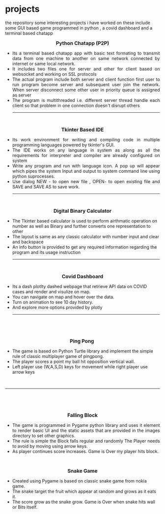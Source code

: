 # projects
the repository some interesting projects i have worked on these include some GUI based game programmed in python , a covid dashboard and a terminal based chatapp
<p style="text-align:center"><span style="font-size:16px"><strong>Python Chatapp (P2P)</strong></span></p>

<ul>
	<li style="text-align: justify;">Its a terminal based chatapp app with basic text formating to transmit data from one machine to another on same network connected by internet or same local network.</li>
	<li style="text-align: justify;">It includes two files one for server and other for client based on websocket and working on SSL protocols</li>
	<li style="text-align: justify;">The actual program include both server and client function first user to run program become server and subsequent user join the network. When server disconnect some other user in priority queue is assigned as server</li>
	<li style="text-align: justify;">The program is multithreaded i.e. different server thread handle each client so that problem in one connection doesn&#39;t disrupt others
	<hr />
	<p>&nbsp;</p>
	</li>
</ul>

<p style="text-align:center"><span style="font-size:16px"><strong>Tkinter Based IDE</strong></span></p>

<ul>
	<li style="text-align: justify;">Its work environment for writing and compiling code in multiple programming languages powered by tkinter&#39;s GUI.&nbsp;</li>
	<li style="text-align: justify;">The IDE works on any language in system as along as all the requirements for interpreter and compiler are already configured on system</li>
	<li style="text-align: justify;">Write any program and run with language icon. A pop up will appear which pipes the system Input and output to system command line using python suprocesses.</li>
	<li style="text-align: justify;">Use dialog NEW - to open new file , OPEN- to open existing file and SAVE and SAVE AS to save work.
	<hr />
	<p style="text-align:center">&nbsp;</p>
	</li>
</ul>

<p style="text-align:center"><span style="font-size:16px"><strong>Digital Binary Calculator</strong></span></p>

<ul>
	<li>The Tkinter based calculator is used to perform airthmatic operation on number as well as Binary and further converts one representation to other&nbsp;</li>
	<li>The layout is same as any classic calculator with number input and clear and backspace</li>
	<li>An info button is provided to get any required information regarding the program and its usage instruction
	<hr />
	<p>&nbsp;</p>
	</li>
</ul>

<p style="text-align:center"><span style="font-size:16px"><strong>Covid Dashboard</strong></span></p>

<ul>
	<li>Its a dash plotlty dashed webpage that retrieve API data on COVID cases and render and visulize on map.</li>
	<li>You can navigate on map and hover over the data.</li>
	<li>Turn on animation to see 10 day history.</li>
	<li>And explore more options provided by plotly
	<hr /></li>
</ul>

<p>&nbsp;</p>

<p>&nbsp;</p>

<p style="text-align:center"><span style="font-size:16px"><strong>Ping Pong&nbsp;</strong></span></p>

<ul>
	<li>The game is based on Python Turtle library and implement the simple rule of classic multiplayer game of pingpong.</li>
	<li>The player scores a point my ball hit opposition vertical wall.</li>
	<li>Left player use (W,A,S,D) keys for movement while right player use arrow keys</li>
</ul>

<p style="text-align:center">&nbsp;</p>

<hr />
<p>&nbsp;</p>

<p>&nbsp;</p>

<ul>
</ul>

<p style="text-align:center"><span style="text-align:center"><span style="font-size:16px"><strong>Falling Block</strong></span></span></p>

<ul>
	<li style="text-align: justify;">The game is programmed in Pygame python library and uses it element to render basic UI and the static assets that are provided in the images directory to set other graphics.</li>
	<li style="text-align: justify;">The rule is simple the Block falls regular and randomly The Player needs to avoid by moving using arrow keys.</li>
	<li style="text-align: justify;">As player continues score increases. Game is Over my player hits block.</li>
</ul>

<p>&nbsp;</p>

<p style="text-align:center"><span style="text-align:center"><span style="font-size:16px"><strong>Snake Game</strong></span></span></p>

<ul>
	<li>Created using Pygame is based on classic snake game from nokia game.</li>
	<li>The snake target the fruit which appear at random and grows as it eats it.</li>
	<li>The score grow as the snake grow. Game is Over when snake hits wall or Bits itself.</li>
</ul>

<p>&nbsp;</p>

<p>&nbsp;</p>

<ul>
</ul>

<p>&nbsp;</p>

<p>&nbsp;</p>

